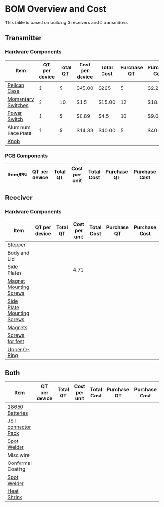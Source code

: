 # BOM Overview and Cost #
This table is based on building 5 receivers and 5 transmitters
## Transmitter ##

### Hardware Components ###

| Item                | QT per device | Total QT | Cost per device | Total Cost | Purchase QT | Purchase Cost |
|---------------------|---------------|----------|---------------|------------|-------------|---------------|
| [Pelican Case](https://www.pelican.com/us/en/product/cases/protector/1120?sku=1120-000-110)     | 1 | 5 | $45.00 | $225 | 5 | $2.25 |
| [Momentary Switches](https://a.co/d/eoz4Ket) | 2 | 10 | $1.5 | $15.00 | 12 | $18.00 |
| [Power Switch](https://a.co/d/50zdfZq) | 1 | 5 | $0.89 | $4.5 | 10 | $9.00 |
| Aluminum Face Plate | 1| 5 | $14.33 | $40.00 | 5 | $40.00 |
| [Knob](https://www.mcmaster.com/6094K42)|||||||


### PCB Components ###
| Item/PN                | QT per device | Total QT | Cost per unit | Total Cost | Purchase QT | Purchase Cost |
|------------------------|---------------|----------|---------------|------------|-------------|---------------|

## Receiver ##

### Hardware Components ###

| Item                | QT per device | Total QT | Cost per unit | Total Cost | Purchase QT | Purchase Cost |
|---------------------|---------------|----------|---------------|------------|-------------|---------------|
| [Stepper](https://www.omc-stepperonline.com/e-series-nema-17-bipolar-1-8deg-17ncm-24-07oz-in-1a-42x42x23mm-4-wires-17he08-1004s)  |  |  |  |  |  |  |
| Body and Lid        |               |          |     |            |             |               |
| Side Plates         |               |          |  4.71   |            |             |               |
| [Magnet Mounting Screws](https://www.mcmaster.com/catalog/130/3471/91772A107)           |               |          |               |            |             |               |
| [Side Plate Mounting Screws](https://www.mcmaster.com/catalog/130/3432/91306A311)
| [Magnets](https://a.co/d/8Z8Zce8)             |               |          |               |            |             |               |
| [Screws for feet](https://www.mcmaster.com/catalog/130/3471/91253A110) |               |          |               |            |             |               |
| [Upper O-Ring](https://www.mcmaster.com/1302N07/)       |               |          |               |            |             |               |

## Both ##
| Item                | QT per device | Total QT | Cost per unit | Total Cost | Purchase QT | Purchase Cost |
|---------------------|---------------|----------|---------------|------------|-------------|---------------|
| [18650 Batteries](https://www.18650batterystore.com/products/samsung-25r-18650)     |               |          |               |            |             |               |
| [JST connector Pack](https://a.co/d/7OMg5ZO)  |               |          |               |            |             |               |
| [Spot Welder](https://a.co/d/g4Re4Je)         |               |          |               |            |             |               |
| Misc wire           |               |          |               |            |             |               |
| Conformal Coating   |               |          |               |            |             |               |
| [Spot Welder](https://a.co/d/fibbjPO) |               |          |               |            |             |               |
| [Heat Shrink](https://a.co/d/8j2zc0W) | 
